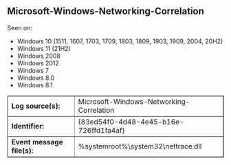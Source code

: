## Microsoft-Windows-Networking-Correlation

Seen on:
* Windows 10 (1511, 1607, 1703, 1709, 1803, 1809, 1903, 1909, 2004, 20H2)
* Windows 11 (21H2)
* Windows 2008
* Windows 2012
* Windows 7
* Windows 8.0
* Windows 8.1

<table border="1" class="docutils">
  <tbody>
    <tr>
      <td><b>Log source(s):</b></td>
      <td>Microsoft-Windows-Networking-Correlation</td>
    </tr>
    <tr>
      <td><b>Identifier:</b></td>
      <td>{83ed54f0-4d48-4e45-b16e-726ffd1fa4af}</td>
    </tr>
    <tr>
      <td><b>Event message file(s):</b></td>
      <td>%systemroot%\system32\nettrace.dll</td>
    </tr>
  </tbody>
</table>

&nbsp;

